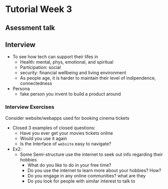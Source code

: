 # Tutorial Week 3

## Asessment talk

## Interview

- To see how tech can support their lifes in
  - Health: mental, phys, emotional, and spiritual
  - Participation: social
  - security: financial wellbeing and living environment
  - As people age, it is harder to maintain their level of indipendence, connectedness
- Persona
  - fake person you invent to build a product around

### Interview Exercises


Consider website/webapps used for booking cinema tickets

- Closed 3 examples of closed questions:
  - Have you ever get your movies tickets online
  - Would you use it again
  - Is the Interface of `website` easy to navigate?
- Ex2:
  - Some Semi-structure use the internet to seek out info regarding their hobbies
    - What do you like to do in your free time?
    - Do you use the internet to learn more about your hobbies? How?
    - Do you engage in any online communities? what are they
    - Do you look for people with similar interest to talk to